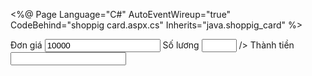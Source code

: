 <%@ Page Language="C#" AutoEventWireup="true" CodeBehind="shoppig card.aspx.cs" Inherits="java.shoppig_card" %>

<!DOCTYPE html>

<html xmlns="http://www.w3.org/1999/xhtml">
<head runat="server">
    <title>GIỎ HÀNG</title>
    <script type="text/javascript">
        function calculate() {
            var dg = parsefloat(window.document.getElementById("dg").value);
            var sl = parsefloat(window.document.getElementById("sl").value);
            window.document.getElementById("tt").value = dg * sl;
        }
    </script>
</head>
<body>
    <form id="form1" runat="server" method="post">
        <div>
            Đơn giá <input type="number" id="dg"value="10000" />
            Số lương <input type="number" id="sl"value=""min="1" max="10"step="1" 
              <%--  onkeyup="tt.value=parsefloat(dg.value)*parsefloat(sl.value);"
                onchange="tt.value=parsefloat(dg.value)*parsefloat(sl.value);"--%>
                />
            Thành tiền <input type="number" id="tt" />
        </div>
    </form>
</body>
</html>

